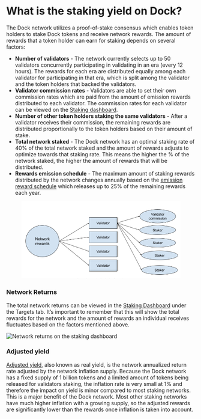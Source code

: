 # What is the staking yield on Dock?

The Dock network utilizes a proof-of-stake consensus which enables token holders to stake Dock tokens and receive network rewards. The amount of rewards that a token holder can earn for staking depends on several factors:

* **Number of validators** - The network currently selects up to 50 validators concurrently participating in validating in an era (every 12 hours). The rewards for each era are distributed equally among each validator for participating in that era, which is split among the validator and the token holders that backed the validators.&#x20;
* **Validator commission rates** - Validators are able to set their own commission rates which are paid from the amount of emission rewards distributed to each validator. The commission rates for each validator can be viewed on the [Staking dashboard](https://fe.dock.io/#/staking).
* **Number of other token holders staking the same validators** - After a validator receives their commission, the remaining rewards are distributed proportionally to the token holders based on their amount of stake.&#x20;
* **Total network staked**  - The Dock network has an optimal staking rate of 40% of the total network staked and the amount of rewards adjusts to optimize towards that staking rate. This means the higher the % of the network staked, the higher the amount of rewards that will be distributed.
* **Rewards emission schedule** - The maximum amount of staking rewards distributed by the network changes annually based on the [emission reward schedule](../emission-rewards.md) which releases up to 25% of the remaining rewards each year.

<figure><img src="../../.gitbook/assets/image.png" alt=""><figcaption></figcaption></figure>

### Network Returns

The total network returns can be viewed in the [Staking Dashboard](https://fe.dock.io/#/staking/targets) under the Targets tab. It’s important to remember that this will show the total rewards for the network and the amount of rewards an individual receives fluctuates based on the factors mentioned above.

![Network returns on the staking dashboard](https://lh5.googleusercontent.com/2XMmwBHvhwZ\_vcLhoZsggdS-6YuDsfrnBKJ\_54m1ewazc1YgCDrc4XJpuJkR2BTWnIksq5JcQP4S55zSfSvkUc1nWpn3sjDxNGNj0t-x6oQr8B3IoP0M4BaxsZEVWGTZPzaCs20q)

### Adjusted yield

[Adjusted yield](https://www.investopedia.com/terms/i/inflation\_adjusted\_return.asp), also known as real yield, is the network annualized return rate adjusted by the network inflation supply.  Because the Dock network has a fixed supply of 1 billion tokens and a limited amount of tokens being released for validators staking, the inflation rate is very small at 1% and therefore the impact on yield is minor compared to most staking networks. This is a major benefit of the Dock network. Most other staking networks have much higher inflation with a growing supply, so the adjusted rewards are significantly lower than the rewards once inflation is taken into account.
